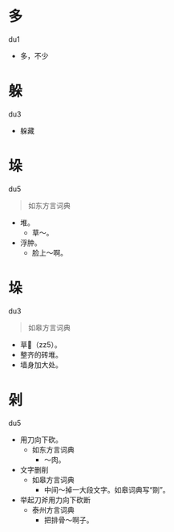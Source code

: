 # 多
du1
- 多，不少

# 躲
du3
- 躲藏



# 垛
du5
> 如东方言词典
- 堆。
  - 草～。
- 浮肿。
  - 脸上～啊。

# 垛
du3
> 如皋方言词典
- 草𧂐（zz5）。
- 整齐的砖堆。
- 墙身加大处。






# 剁
du5
+ 用刀向下砍。
  * 如东方言词典
    - ～肉。
+ 文字删削
  * 如皋方言词典
    - 中间～掉一大段文字。如皋词典写“剟”。
+ 举起刀斧用力向下砍断
  * 泰州方言词典
    - 把排骨～啊子。
